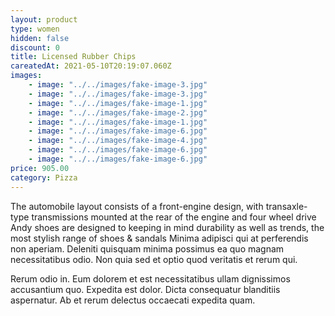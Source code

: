 ```yaml
---
layout: product
type: women
hidden: false
discount: 0
title: Licensed Rubber Chips
careatedAt: 2021-05-10T20:19:07.060Z
images:
    - image: "../../images/fake-image-3.jpg"
    - image: "../../images/fake-image-3.jpg"
    - image: "../../images/fake-image-1.jpg"
    - image: "../../images/fake-image-2.jpg"
    - image: "../../images/fake-image-1.jpg"
    - image: "../../images/fake-image-6.jpg"
    - image: "../../images/fake-image-4.jpg"
    - image: "../../images/fake-image-6.jpg"
    - image: "../../images/fake-image-6.jpg"
price: 905.00
category: Pizza
---
```

The automobile layout consists of a front-engine design, with transaxle-type transmissions mounted at the rear of the engine and four wheel drive
Andy shoes are designed to keeping in mind durability as well as trends, the most stylish range of shoes & sandals
Minima adipisci qui at perferendis non aperiam. Deleniti quisquam minima possimus ea quo magnam necessitatibus odio. Non quia sed et optio quod veritatis et rerum qui.
 Rerum odio in. Eum dolorem et est necessitatibus ullam dignissimos accusantium quo. Expedita est dolor. Dicta consequatur blanditiis aspernatur. Ab et rerum delectus occaecati expedita quam.
